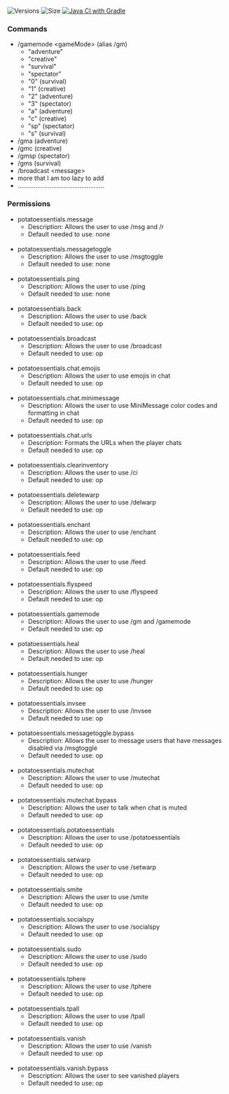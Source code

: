 ![Versions](https://img.shields.io/github/v/release/MCdragonmasters/PotatoEssentials) ![Size](https://img.shields.io/github/repo-size/MCdragonmasters/PotatoEssentials) [![Java CI with Gradle](https://github.com/MCdragonmasters/PotatoEssentials/actions/workflows/build.yml/badge.svg)](https://github.com/MCdragonmasters/PotatoEssentials/actions/workflows/build.yml)
<h3>Commands</h3>
<ul>
<li>/gamemode &lt;gameMode&gt; (alias /gm)<ul>
    <li>"adventure"</li>
    <li>"creative"</li>
    <li>"survival"</li>
    <li>"spectator"</li>
    <li>"0" (survival)</li>
    <li>"1" (creative)</li>
    <li>"2" (adventure)</li>
    <li>"3" (spectator)</li>
    <li>"a" (adventure)</li>
    <li>"c" (creative)</li>
    <li>"sp" (spectator)</li>
    <li>"s" (survival)</li></ul></li>
<li>/gma (adventure)</li>
<li>/gmc (creative)</li>
<li>/gmsp (spectator)</li>
<li>/gms (survival)</li>
<li>/broadcast &lt;message&gt;</li>
<li>more that I am too lazy to add</li>
<li>.................................................</li>
</ul>
<h3>Permissions</h3><ul>
    <!-- Permissions with "none" -->
    <li>potatoessentials.message
        <ul>
            <li>Description: Allows the user to use /msg and /r</li>
            <li>Default needed to use: none</li>
        </ul>
    </li>
    <br>
    <li>potatoessentials.messagetoggle
        <ul>
            <li>Description: Allows the user to use /msgtoggle</li>
            <li>Default needed to use: none</li>
        </ul>
    </li>
    <br>
    <li>potatoessentials.ping
        <ul>
            <li>Description: Allows the user to use /ping</li>
            <li>Default needed to use: none</li>
        </ul>
    </li>
    <br>
    <li>potatoessentials.back
        <ul>
            <li>Description: Allows the user to use /back</li>
            <li>Default needed to use: op</li>
        </ul>
    </li>
    <br>
    <li>potatoessentials.broadcast
        <ul>
            <li>Description: Allows the user to use /broadcast</li>
            <li>Default needed to use: op</li>
        </ul>
    </li>
    <br>
    <li>potatoessentials.chat.emojis
        <ul>
            <li>Description: Allows the user to use emojis in chat</li>
            <li>Default needed to use: op</li>
        </ul>
    </li>
    <br>
    <li>potatoessentials.chat.minimessage
        <ul>
            <li>Description: Allows the user to use MiniMessage color codes and formatting in chat</li>
            <li>Default needed to use: op</li>
        </ul>
    </li>
    <br>
    <li>potatoessentials.chat.urls
        <ul>
            <li>Description: Formats the URLs when the player chats</li>
            <li>Default needed to use: op</li>
        </ul>
    </li>
    <br>
    <li>potatoessentials.clearinventory
        <ul>
            <li>Description: Allows the user to use /ci</li>
            <li>Default needed to use: op</li>
        </ul>
    </li>
    <br>
    <li>potatoessentials.deletewarp
        <ul>
            <li>Description: Allows the user to use /delwarp</li>
            <li>Default needed to use: op</li>
        </ul>
    </li>
    <br>
    <li>potatoessentials.enchant
        <ul>
            <li>Description: Allows the user to use /enchant</li>
            <li>Default needed to use: op</li>
        </ul>
    </li>
    <br>
    <li>potatoessentials.feed
        <ul>
            <li>Description: Allows the user to use /feed</li>
            <li>Default needed to use: op</li>
        </ul>
    </li>
    <br>
    <li>potatoessentials.flyspeed
        <ul>
            <li>Description: Allows the user to use /flyspeed</li>
            <li>Default needed to use: op</li>
        </ul>
    </li>
    <br>
    <li>potatoessentials.gamemode
        <ul>
            <li>Description: Allows the user to use /gm and /gamemode</li>
            <li>Default needed to use: op</li>
        </ul>
    </li>
    <br>
    <li>potatoessentials.heal
        <ul>
            <li>Description: Allows the user to use /heal</li>
            <li>Default needed to use: op</li>
        </ul>
    </li>
    <br>
    <li>potatoessentials.hunger
        <ul>
            <li>Description: Allows the user to use /hunger</li>
            <li>Default needed to use: op</li>
        </ul>
    </li>
    <br>
    <li>potatoessentials.invsee
        <ul>
            <li>Description: Allows the user to use /invsee</li>
            <li>Default needed to use: op</li>
        </ul>
    </li>
    <br>
    <li>potatoessentials.messagetoggle.bypass
        <ul>
            <li>Description: Allows the user to message users that have messages disabled via /msgtoggle</li>
            <li>Default needed to use: op</li>
        </ul>
    </li>
    <br>
    <li>potatoessentials.mutechat
        <ul>
            <li>Description: Allows the user to use /mutechat</li>
            <li>Default needed to use: op</li>
        </ul>
    </li>
    <br>
    <li>potatoessentials.mutechat.bypass
        <ul>
            <li>Description: Allows the user to talk when chat is muted</li>
            <li>Default needed to use: op</li>
        </ul>
    </li>
    <br>
    <li>potatoessentials.potatoessentials
        <ul>
            <li>Description: Allows the user to use /potatoessentials</li>
            <li>Default needed to use: op</li>
        </ul>
    </li>
    <br>
    <li>potatoessentials.setwarp
        <ul>
            <li>Description: Allows the user to use /setwarp</li>
            <li>Default needed to use: op</li>
        </ul>
    </li>
    <br>
    <li>potatoessentials.smite
        <ul>
            <li>Description: Allows the user to use /smite</li>
            <li>Default needed to use: op</li>
        </ul>
    </li>
    <br>
    <li>potatoessentials.socialspy
        <ul>
            <li>Description: Allows the user to use /socialspy</li>
            <li>Default needed to use: op</li>
        </ul>
    </li>
    <br>
    <li>potatoessentials.sudo
        <ul>
            <li>Description: Allows the user to use /sudo</li>
            <li>Default needed to use: op</li>
        </ul>
    </li>
    <br>
    <li>potatoessentials.tphere
        <ul>
            <li>Description: Allows the user to use /tphere</li>
            <li>Default needed to use: op</li>
        </ul>
    </li>
    <br>
    <li>potatoessentials.tpall
        <ul>
            <li>Description: Allows the user to use /tpall</li>
            <li>Default needed to use: op</li>
        </ul>
    </li>
    <br>
    <li>potatoessentials.vanish
        <ul>
            <li>Description: Allows the user to use /vanish</li>
            <li>Default needed to use: op</li>
        </ul>
    </li>
    <br>
    <li>potatoessentials.vanish.bypass
        <ul>
            <li>Description: Allows the user to see vanished players</li>
            <li>Default needed to use: op</li>
        </ul>
    </li>
</ul>

